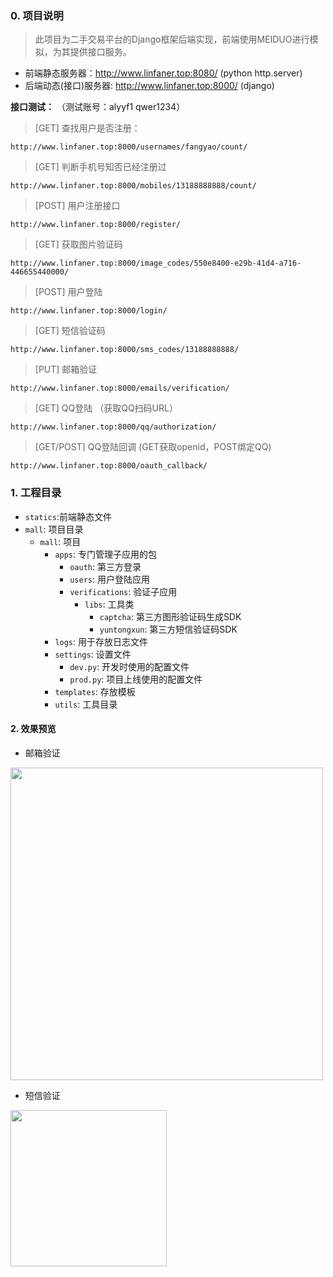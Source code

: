 ### 0. 项目说明
> 此项目为二手交易平台的Django框架后端实现，前端使用MEIDUO进行模拟，为其提供接口服务。
- 前端静态服务器：http://www.linfaner.top:8080/ (python http.server)
- 后端动态(接口)服务器: http://www.linfaner.top:8000/ (django)

**接口测试：** （测试账号：alyyf1 qwer1234）
> [GET] 查找用户是否注册：
```
http://www.linfaner.top:8000/usernames/fangyao/count/
```
> [GET] 判断手机号知否已经注册过 
```
http://www.linfaner.top:8000/mobiles/13188888888/count/
```
> [POST] 用户注册接口
```
http://www.linfaner.top:8000/register/
```
> [GET] 获取图片验证码
```
http://www.linfaner.top:8000/image_codes/550e8400-e29b-41d4-a716-446655440000/
```
> [POST] 用户登陆
```
http://www.linfaner.top:8000/login/
```
> [GET] 短信验证码
```
http://www.linfaner.top:8000/sms_codes/13188888888/
```
> [PUT] 邮箱验证
```
http://www.linfaner.top:8000/emails/verification/
```
> [GET] QQ登陆 （获取QQ扫码URL）
```
http://www.linfaner.top:8000/qq/authorization/
```
> [GET/POST] QQ登陆回调 (GET获取openid，POST绑定QQ)
```
http://www.linfaner.top:8000/oauth_callback/
```

### 1. 工程目录
- `statics`:前端静态文件
- `mall`: 项目目录
    - `mall`: 项目
        - `apps`: 专门管理子应用的包
            - `oauth`: 第三方登录
            - `users`: 用户登陆应用
            - `verifications`: 验证子应用
                - `libs`: 工具类
                    - `captcha`: 第三方图形验证码生成SDK
                    - `yuntongxun`: 第三方短信验证码SDK 
        -  `logs`: 用于存放日志文件
        - `settings`: 设置文件
            - `dev.py`: 开发时使用的配置文件
            - `prod.py`: 项目上线使用的配置文件
        - `templates`: 存放模板
        -  `utils`: 工具目录
 
 #### 2. 效果预览
 - 邮箱验证

 <img src="https://s1.ax1x.com/2020/10/25/Bm2YtK.png" width="500">
 
 - 短信验证
 
 <img src="https://s1.ax1x.com/2020/10/25/Bm2tfO.jpg" width="250" >